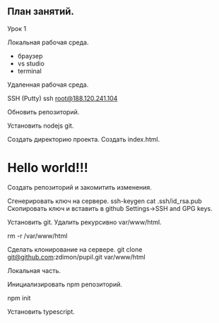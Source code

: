 ## План занятий.

Урок 1

Локальная рабочая среда.

- браузер
- vs studio
- terminal

Удаленная рабочая среда.

SSH (Putty)
ssh root@188.120.241.104

Обновить репозиторий.

Установить nodejs git. 

Создать директорию проекта.
Создать index.html.

<html>
    <head>
        <meta http-equiv="Content-Type" content="text/html; charset=UTF-8" />
        <title>Start project</title>
    </head>
    <body>
        <h1> Hello world!!! </h1>
    </body>
</html>

Создать репозиторий и закомитить изменения.

Сгенерировать ключ на сервере.
ssh-keygen
cat .ssh/id_rsa.pub
Скопировать ключ и вставить в github Settings->SSH and GPG keys.

Установить git.
Удалить рекурсивно var/www/html.

rm -r /var/www/html

Сделать клонирование на сервере.
git clone git@github.com:zdimon/pupil.git var/www/html

Локальная часть.

Инициализировать npm репозиторий.

npm init

Установить typescript.




